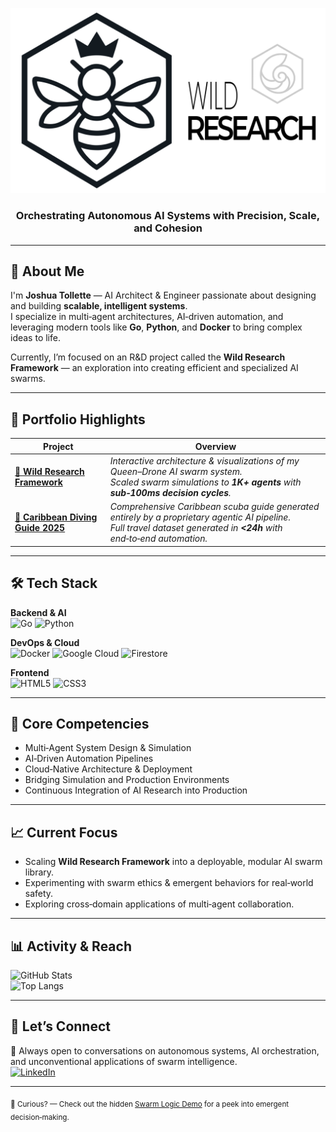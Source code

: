 <p align="center">
  <img src="assets/wild-research-banner.svg" alt="Wild Research Banner" width="520"/>
</p>

<h3 align="center">
  Orchestrating Autonomous AI Systems with Precision, Scale, and Cohesion
</h3>

---

## 🧠 About Me
I'm **Joshua Tollette** — AI Architect & Engineer passionate about designing and building **scalable, intelligent systems**.  
I specialize in multi‑agent architectures, AI‑driven automation, and leveraging modern tools like **Go**, **Python**, and **Docker** to bring complex ideas to life.

Currently, I’m focused on an R&D project called the **Wild Research Framework** — an exploration into creating efficient and specialized AI swarms.

---

## 📌 Portfolio Highlights

| Project | Overview |
| ------- | -------- |
| **[👑 Wild Research Framework](https://github.com/joshtol/wild-research-framework-overview)** | *Interactive architecture & visualizations of my Queen–Drone AI swarm system.*<br/>_Scaled swarm simulations to **1K+ agents** with **sub‑100ms decision cycles**._ |
| **[🐠 Caribbean Diving Guide 2025](https://github.com/joshtol/caribbean-diving-guide-2025)** | *Comprehensive Caribbean scuba guide generated entirely by a proprietary agentic AI pipeline.*<br/>_Full travel dataset generated in **<24h** with end‑to‑end automation._ |

---

## 🛠️ Tech Stack

**Backend & AI**  
![Go](https://img.shields.io/badge/Go-00ADD8?style=for-the-badge&logo=go&logoColor=white)
![Python](https://img.shields.io/badge/Python-3776AB?style=for-the-badge&logo=python&logoColor=white)

**DevOps & Cloud**  
![Docker](https://img.shields.io/badge/Docker-2496ED?style=for-the-badge&logo=docker&logoColor=white)
![Google Cloud](https://img.shields.io/badge/Google_Cloud-4285F4?style=for-the-badge&logo=google-cloud&logoColor=white)
![Firestore](https://img.shields.io/badge/Firestore-FFCA28?style=for-the-badge&logo=firebase&logoColor=black)

**Frontend**  
![HTML5](https://img.shields.io/badge/HTML5-E34F26?style=for-the-badge&logo=html5&logoColor=white)
![CSS3](https://img.shields.io/badge/CSS3-1572B6?style=for-the-badge&logo=css3&logoColor=white)

---

## 🧩 Core Competencies
- Multi‑Agent System Design & Simulation
- AI‑Driven Automation Pipelines
- Cloud‑Native Architecture & Deployment
- Bridging Simulation and Production Environments
- Continuous Integration of AI Research into Production

---

## 📈 Current Focus
- Scaling **Wild Research Framework** into a deployable, modular AI swarm library.
- Experimenting with swarm ethics & emergent behaviors for real‑world safety.
- Exploring cross‑domain applications of multi‑agent collaboration.

---

## 📊 Activity & Reach
![GitHub Stats](https://github-readme-stats.vercel.app/api?username=joshtol&show_icons=true&theme=radical)  
![Top Langs](https://github-readme-stats.vercel.app/api/top-langs/?username=joshtol&layout=compact&theme=radical)

---

## 🤝 Let’s Connect
💬 Always open to conversations on autonomous systems, AI orchestration, and unconventional applications of swarm intelligence.  
[![LinkedIn](https://img.shields.io/badge/LinkedIn-0077B5?style=for-the-badge&logo=linkedin&logoColor=white)](https://www.linkedin.com/in/joshuatollette/)

---

<sub>🐝 Curious? — Check out the hidden [Swarm Logic Demo](https://example.com) for a peek into emergent decision‑making.</sub>
